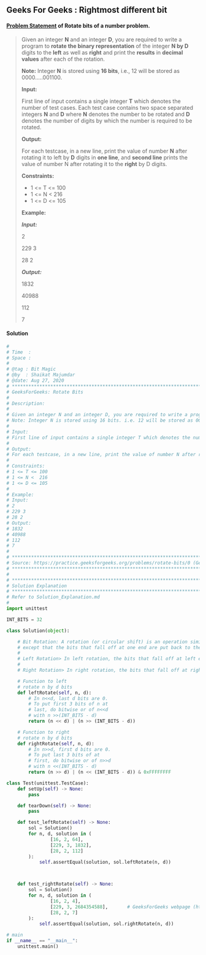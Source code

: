 ## Geeks For Geeks : Rightmost different bit

#### **[Problem Statement](https://practice.geeksforgeeks.org/problems/rotate-bits/0) of Rotate bits of a number problem.**

> Given an integer **N** and an integer **D**, you are required 
> to write a program to **rotate the binary representation** of the integer 
> **N by D** digits to the **left** as well as **right** and print the **results** 
> in **decimal values** after each of the rotation.
> 
> **Note:** Integer **N** is stored using **16 bits**, i.e., 
> 12 will be stored as 0000.....001100.
>
> **Input:**
>
> First line of input contains a single integer **T** which denotes 
> the number of test cases. Each test case contains two space 
> separated integers **N** and **D** where **N** denotes the number 
> to be rotated and **D** denotes the number of digits by which 
> the number is required to be rotated.
>
> **Output:**
> 
> For each testcase, in a new line, print the value of 
> number **N** after rotating it to left by **D** digits in **one line**, 
> and **second line** prints the value of number N after rotating 
> it to the **right** by D digits.
>
> **Constraints:**
> * 1 <= T <= 100
> * 1 <= N <  216
> * 1 <= D <= 105
>
> **Example:**
> 
> ___Input:___
> 
> 2
> 
> 229 3
> 
> 28 2
>
> ___Output:___
> 
> 1832
> 
> 40988
> 
> 112
> 
> 7
>

#### Solution

```python
#
# Time  :
# Space :
#
# @tag : Bit Magic
# @by  : Shaikat Majumdar
# @date: Aug 27, 2020
# **************************************************************************
# GeeksForGeeks: Rotate Bits
#
# Description:
#
# Given an integer N and an integer D, you are required to write a program to rotate the binary representation of the integer N by D digits to the left as well as right and print the results in decimal values after each of the rotation.
# Note: Integer N is stored using 16 bits. i.e. 12 will be stored as 0000.....001100.
#
# Input:
# First line of input contains a single integer T which denotes the number of test cases. Each test case contains two space separated integers N and D where N denotes the number to be rotated and D denotes the number of digits by which the number is required to be rotated.
#
# Output:
# For each testcase, in a new line, print the value of number N after rotating it to left by D digits in one line, and second line prints the value of number N after rotating it to the right by D digits.
#
# Constraints:
# 1 <= T <= 100
# 1 <= N <  216
# 1 <= D <= 105
#
# Example:
# Input:
# 2
# 229 3
# 28 2
# Output:
# 1832
# 40988
# 112
# 7
#
# **************************************************************************
# Source: https://practice.geeksforgeeks.org/problems/rotate-bits/0 (GeeksForGeeks - Rotate Bits)
# **************************************************************************
#
# **************************************************************************
# Solution Explanation
# **************************************************************************
# Refer to Solution_Explanation.md
#
import unittest

INT_BITS = 32

class Solution(object):

    # Bit Rotation: A rotation (or circular shift) is an operation similar to shift
    # except that the bits that fall off at one end are put back to the other end.
    #
    # Left Rotation> In left rotation, the bits that fall off at left end are put back at right end.
    #
    # Right Rotation> In right rotation, the bits that fall off at right end are put back at left end.

    # Function to left
    # rotate n by d bits
    def leftRotate(self, n, d):
        # In n<<d, last d bits are 0.
        # To put first 3 bits of n at
        # last, do bitwise or of n<<d
        # with n >>(INT_BITS - d)
        return (n << d) | (n >> (INT_BITS - d))

    # Function to right
    # rotate n by d bits
    def rightRotate(self, n, d):
        # In n>>d, first d bits are 0.
        # To put last 3 bits of at
        # first, do bitwise or of n>>d
        # with n <<(INT_BITS - d)
        return (n >> d) | (n << (INT_BITS - d)) & 0xFFFFFFFF

class Test(unittest.TestCase):
    def setUp(self) -> None:
        pass

    def tearDown(self) -> None:
        pass

    def test_leftRotate(self) -> None:
        sol = Solution()
        for n, d, solution in (
                [16, 2, 64],
                [229, 3, 1832],
                [28, 2, 112]
        ):
            self.assertEqual(solution, sol.leftRotate(n, d))



    def test_rightRotate(self) -> None:
        sol = Solution()
        for n, d, solution in (
                [16, 2, 4],
                [229, 3, 2684354588],       # GeeksForGeeks webpage (https://practice.geeksforgeeks.org/problems/rotate-bits/0) has the output value as 40988 should be 2684354588 instead.
                [28, 2, 7]
        ):
            self.assertEqual(solution, sol.rightRotate(n, d))

# main
if __name__ == "__main__":
    unittest.main()
```